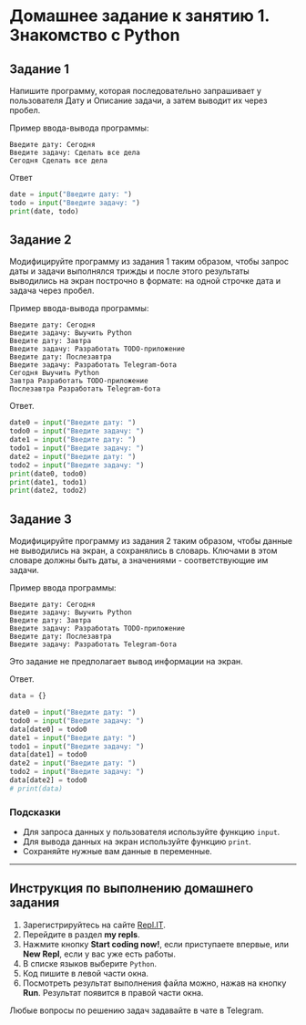 # Домашнее задание к занятию 1. Знакомство с Python

## Задание 1
Напишите программу, которая последовательно запрашивает у пользователя Дату и Описание задачи, а затем выводит их через пробел.

Пример ввода-вывода программы: 
```
Введите дату: Сегодня
Введите задачу: Сделать все дела
Сегодня Сделать все дела
```
Ответ  
```python
date = input("Введите дату: ")
todo = input("Введите задачу: ")
print(date, todo)
```

## Задание 2
Модифицируйте программу из задания 1 таким образом, чтобы запрос даты и задачи выполнялся трижды и после этого результаты выводились на экран построчно в формате: на одной строчке дата и задача через пробел.

Пример ввода-вывода программы:
```
Введите дату: Сегодня
Введите задачу: Выучить Python
Введите дату: Завтра
Введите задачу: Разработать TODO-приложение
Введите дату: Послезавтра
Введите задачу: Разработать Telegram-бота
Сегодня Выучить Python
Завтра Разработать TODO-приложение
Послезавтра Разработать Telegram-бота
```
Ответ.
```python
date0 = input("Введите дату: ")
todo0 = input("Введите задачу: ")
date1 = input("Введите дату: ")
todo1 = input("Введите задачу: ")
date2 = input("Введите дату: ")
todo2 = input("Введите задачу: ")
print(date0, todo0)
print(date1, todo1)
print(date2, todo2)
```

## Задание 3
Модифицируйте программу из задания 2 таким образом, чтобы данные не выводились на экран, а сохранялись в словарь. Ключами в этом словаре должны быть даты, а значениями - соответствующие им задачи.

Пример ввода программы:
```
Введите дату: Сегодня
Введите задачу: Выучить Python
Введите дату: Завтра
Введите задачу: Разработать TODO-приложение
Введите дату: Послезавтра
Введите задачу: Разработать Telegram-бота
```
Это задание не предполагает вывод информации на экран.

Ответ.
```python
data = {}

date0 = input("Введите дату: ")
todo0 = input("Введите задачу: ")
data[date0] = todo0
date1 = input("Введите дату: ")
todo1 = input("Введите задачу: ")
data[date1] = todo0
date2 = input("Введите дату: ")
todo2 = input("Введите задачу: ")
data[date2] = todo0
# print(data)
```

### Подсказки 
* Для запроса данных у пользователя используйте функцию `input`.
* Для вывода данных на экран используйте функцию `print`.
* Сохраняйте нужные вам данные в переменные.

***

## Инструкция по выполнению домашнего задания

1. Зарегистрируйтесь на сайте [Repl.IT](http://repl.it/).
2. Перейдите в раздел **my repls**.
3. Нажмите кнопку **Start coding now!**, если приступаете впервые, или **New Repl**, если у вас уже есть работы.
4. В списке языков выберите `Python`.
5. Код пишите в левой части окна.
6. Посмотреть результат выполнения файла можно, нажав на кнопку **Run**. Результат появится в правой части окна.

Любые вопросы по решению задач задавайте в чате в Telegram.
